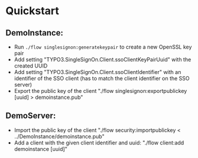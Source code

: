 # Quickstart

## DemoInstance:

* Run `./flow singlesignon:generatekeypair` to create a new OpenSSL key pair
* Add setting "TYPO3.SingleSignOn.Client.ssoClientKeyPairUuid" with the created UUID
* Add setting "TYPO3.SingleSignOn.Client.ssoClientIdentifier" with an identifier of the SSO client (has to match the client identifier on the SSO server)
* Export the public key of the client "./flow singlesignon:exportpublickey [uuid] > demoinstance.pub"

## DemoServer:

* Import the public key of the client "./flow security:importpublickey < ../DemoInstance/demoinstance.pub"
* Add a client with the given client identifier and uuid: "./flow client:add demoinstance [uuid]"
